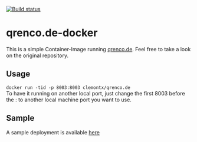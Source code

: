 [![Build status](https://dev.azure.com/clemont/ClemontX.DE/_apis/build/status/ClemontX.DE-Docker%20container-CI)](https://dev.azure.com/clemont/ClemontX.DE/_build/latest?definitionId=3)
# qrenco.de-docker
This is a simple Container-Image running [qrenco.de](https://github.com/endroid/qr-code).
Feel free to take a look on the original repository.
## Usage
`
docker run -tid -p 8003:8003 clemontx/qrenco.de
`
<br>
To have it running on another local port, just change the first 8003 before the : to another local machine port you want to use.
## Sample
A sample deployment is available [here](https://qr.cxde.link)
